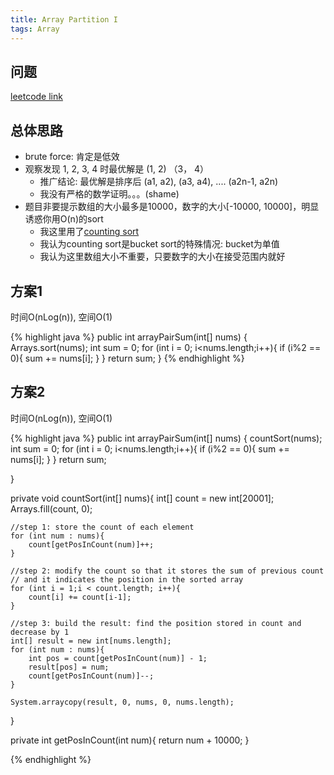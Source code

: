 ```yaml
---
title: Array Partition I
tags: Array
---
```


## 问题
[leetcode link](https://leetcode.com/problems/array-partition-i/description/)

## 总体思路
- brute force: 肯定是低效
- 观察发现 1, 2, 3, 4 时最优解是 (1, 2) （3， 4）
  - 推广结论: 最优解是排序后 (a1, a2), (a3, a4), .... (a2n-1, a2n)
  - 我没有严格的数学证明。。。(shame)
- 题目非要提示数组的大小最多是10000，数字的大小[-10000, 10000]，明显诱惑你用O(n)的sort
  - 我这里用了[counting sort](https://www.geeksforgeeks.org/counting-sort/)
  - 我认为counting sort是bucket sort的特殊情况: bucket为单值
  - 我认为这里数组大小不重要，只要数字的大小在接受范围内就好


## 方案1
时间O(nLog(n)), 空间O(1)

{% highlight java %}
public int arrayPairSum(int[] nums) {
    Arrays.sort(nums);
    int sum = 0;
    for (int i = 0; i<nums.length;i++){
        if (i%2 == 0){
           sum += nums[i];
        }
    }
    return sum;
}
{% endhighlight %}

## 方案2
时间O(nLog(n)), 空间O(1)

{% highlight java %}
public int arrayPairSum(int[] nums) {
    countSort(nums);
    int sum = 0;
    for (int i = 0; i<nums.length;i++){
    if (i%2 == 0){
       sum += nums[i];
    }
    }
    return sum;

}

private void countSort(int[] nums){
    int[] count = new int[20001];
    Arrays.fill(count, 0);

    //step 1: store the count of each element
    for (int num : nums){
        count[getPosInCount(num)]++;
    }

    //step 2: modify the count so that it stores the sum of previous count
    // and it indicates the position in the sorted array
    for (int i = 1;i < count.length; i++){
        count[i] += count[i-1];
    }

    //step 3: build the result: find the position stored in count and decrease by 1
    int[] result = new int[nums.length];
    for (int num : nums){
        int pos = count[getPosInCount(num)] - 1;
        result[pos] = num;
        count[getPosInCount(num)]--;
    }

    System.arraycopy(result, 0, nums, 0, nums.length);
}

private int getPosInCount(int num){
    return num + 10000;
}

{% endhighlight %}
